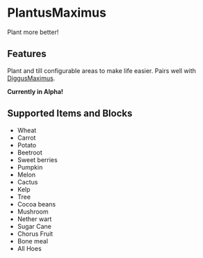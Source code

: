 # PlantusMaximus
Plant more better!

## Features
Plant and till configurable areas to make life easier. Pairs well with [DiggusMaximus](https://www.curseforge.com/minecraft/mc-mods/diggus-maximus).


**Currently in Alpha!**

## Supported Items and Blocks
- Wheat
- Carrot
- Potato
- Beetroot
- Sweet berries
- Pumpkin 
- Melon
- Cactus 
- Kelp 
- Tree
- Cocoa beans
- Mushroom
- Nether wart
- Sugar Cane 
- Chorus Fruit 
- Bone meal
- All Hoes